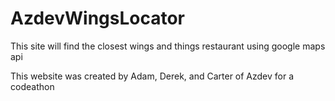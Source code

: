 # AzdevWingsLocator
This site will find the closest wings and things restaurant using google maps api

This website was created by Adam, Derek, and Carter of Azdev for a codeathon
